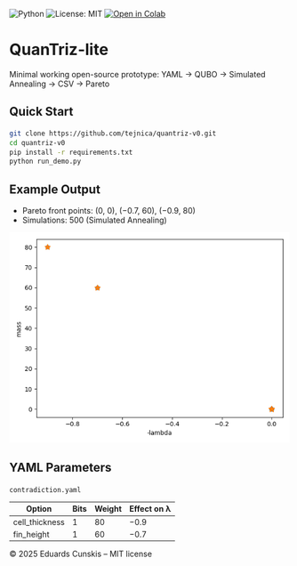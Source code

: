 ![Python](https://img.shields.io/badge/python-3.10%2B-blue)
![License: MIT](https://img.shields.io/badge/license-MIT-green)
[![Open in Colab](https://colab.research.google.com/assets/colab-badge.svg)](https://colab.research.google.com/github/tejnica/quantriz-v0/blob/main/run_demo.py)

# QuanTriz-lite

Minimal working open-source prototype: YAML → QUBO → Simulated Annealing → CSV → Pareto

## Quick Start

```bash
git clone https://github.com/tejnica/quantriz-v0.git
cd quantriz-v0
pip install -r requirements.txt
python run_demo.py
```

## Example Output

- Pareto front points: (0, 0), (−0.7, 60), (−0.9, 80)
- Simulations: 500 (Simulated Annealing)

![Pareto Chart](pareto.png)

## YAML Parameters

`contradiction.yaml`

| Option         | Bits | Weight | Effect on λ |
|----------------|------|--------|-------------|
| cell_thickness | 1    | 80     | −0.9        |
| fin_height     | 1    | 60     | −0.7        |

© 2025 Eduards Cunskis – MIT license
